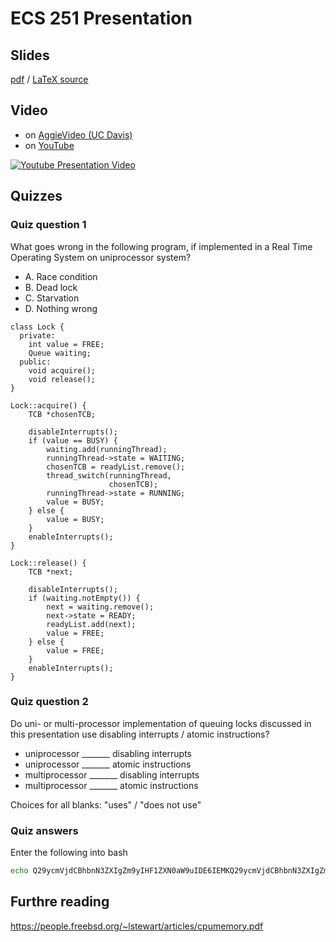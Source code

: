 # ECS 251 Presentation

## Slides
[pdf](Presentation.pdf) / [LaTeX source](Presentation.tex)

## Video
* on [AggieVideo (UC Davis)](https://video.ucdavis.edu/media/Implementing+Synchronization+Objects+-+Eric+Li+ECS+251+Presentation/1_x032w5ld)
* on [YouTube](http://www.youtube.com/watch?v=vFygLeyNd1o)

[![Youtube Presentation Video](http://img.youtube.com/vi/xtCWZYDGeAk/0.jpg)](http://www.youtube.com/watch?v=xtCWZYDGeAk)

## Quizzes

### Quiz question 1
What goes wrong in the following program, if implemented in a Real Time Operating System on uniprocessor system?
* A. Race condition
* B. Dead lock
* C. Starvation
* D. Nothing wrong

```
class Lock {
  private:
    int value = FREE;
    Queue waiting;
  public:
    void acquire();
    void release();
}

Lock::acquire() {
    TCB *chosenTCB;

    disableInterrupts();
    if (value == BUSY) {
        waiting.add(runningThread);
        runningThread->state = WAITING;
        chosenTCB = readyList.remove();
        thread_switch(runningThread,
                      chosenTCB);
        runningThread->state = RUNNING;
        value = BUSY;
    } else {
        value = BUSY;
    }
    enableInterrupts();
}

Lock::release() {
    TCB *next;

    disableInterrupts();
    if (waiting.notEmpty()) {
        next = waiting.remove();
        next->state = READY;
        readyList.add(next);
        value = FREE;
    } else {
        value = FREE;
    }
    enableInterrupts();
}
```

### Quiz question 2
Do uni- or multi-processor implementation of queuing locks discussed in this presentation use disabling interrupts / atomic instructions?
* uniprocessor _______ disabling interrupts
* uniprocessor _______ atomic instructions
* multiprocessor _______ disabling interrupts
* multiprocessor _______ atomic instructions

Choices for all blanks: "uses" / "does not use"

### Quiz answers
Enter the following into bash
```sh
echo Q29ycmVjdCBhbnN3ZXIgZm9yIHF1ZXN0aW9uIDE6IEMKQ29ycmVjdCBhbnN3ZXIgZm9yIHF1ZXN0aW9uIDI6IHVzZXM7IGRvZXMgbm90IHVzZTsgdXNlczsgdXNlcwo= | base64 -d
```

## Furthre reading
https://people.freebsd.org/~lstewart/articles/cpumemory.pdf
